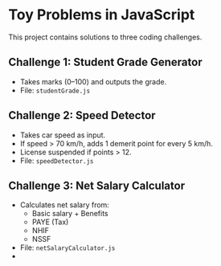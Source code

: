 # Toy Problems in JavaScript

This project contains solutions to three coding challenges.

## Challenge 1: Student Grade Generator
- Takes marks (0–100) and outputs the grade.
- File: `studentGrade.js`

## Challenge 2: Speed Detector
- Takes car speed as input.
- If speed > 70 km/h, adds 1 demerit point for every 5 km/h.
- License suspended if points > 12.
- File: `speedDetector.js`

## Challenge 3: Net Salary Calculator
- Calculates net salary from:
  - Basic salary + Benefits
  - PAYE (Tax)
  - NHIF
  - NSSF
- File: `netSalaryCalculator.js`
-
